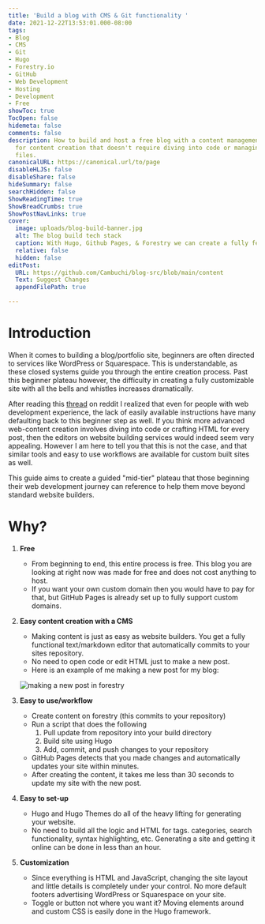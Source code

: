 ```yaml
---
title: 'Build a blog with CMS & Git functionality '
date: 2021-12-22T13:53:01.000-08:00
tags:
- Blog
- CMS
- Git
- Hugo
- Forestry.io
- GitHub
- Web Development
- Hosting
- Development
- Free
showToc: true
TocOpen: false
hidemeta: false
comments: false
description: How to build and host a free blog with a content management system (CMS)
  for content creation that doesn't require diving into code or managing markdown
  files.
canonicalURL: https://canonical.url/to/page
disableHLJS: false
disableShare: false
hideSummary: false
searchHidden: false
ShowReadingTime: true
ShowBreadCrumbs: true
ShowPostNavLinks: true
cover:
  image: uploads/blog-build-banner.jpg
  alt: The blog build tech stack
  caption: With Hugo, Github Pages, & Forestry we can create a fully featured site.
  relative: false
  hidden: false
editPost:
  URL: https://github.com/Cambuchi/blog-src/blob/main/content
  Text: Suggest Changes
  appendFilePath: true

---
```

# Introduction

When it comes to building a blog/portfolio site, beginners are often directed to services like WordPress or Squarespace. This is understandable, as these closed systems guide you through the entire creation process. Past this beginner plateau however, the difficulty in creating a fully customizable site with all the bells and whistles increases dramatically.

After reading this [thread](https://www.reddit.com/r/webdev/comments/rlsxqk/if_i_was_going_to_create_my_own_blog_website_what/) on reddit I realized that even for people with web development experience, the lack of easily available instructions have many defaulting back to this beginner step as well. If you think more advanced web-content creation involves diving into code or crafting HTML for every post, then the editors on website building services would indeed seem very appealing. However I am here to tell you that this is not the case, and that similar tools and easy to use workflows are available for custom built sites as well.

This guide aims to create a guided "mid-tier" plateau that those beginning their web development journey can reference to help them move beyond standard website builders.

# Why?

1. **Free**
   * From beginning to end, this entire process is free. This blog you are looking at right now was made for free and does not cost anything to host.
   * If you want your own custom domain then you would have to pay for that, but GitHub Pages is already set up to fully support custom domains.
2. **Easy content creation with a CMS**
   * Making content is just as easy as website builders. You get a fully functional text/markdown editor that automatically commits to your sites repository.
   * No need to open code or edit HTML just to make a new post.
   * Here is an example of me making a new post for my blog:

    ![making a new post in forestry](uploads/buildsite.gif "making a new post in forestry")

1. **Easy to use/workflow**
   * Create content on forestry (this commits to your repository)
   * Run a script that does the following
     1. Pull update from repository into your build directory
     2. Build site using Hugo
     3. Add, commit, and push changes to your repository
   * GitHub Pages detects that you made changes and automatically updates your site within minutes.
   * After creating the content, it takes me less than 30 seconds to update my site with the new post.
2. **Easy to set-up**
   * Hugo and Hugo Themes do all of the heavy lifting for generating your website.
   * No need to build all the logic and HTML for tags. categories, search functionality, syntax highlighting, etc. Generating a site and getting it online can be done in less than an hour.
3. **Customization**
   * Since everything is HTML and JavaScript, changing the site layout and little details is completely under your control. No more default footers advertising WordPress or Squarespace on your site.
   * Toggle or button not where you want it? Moving elements around and custom CSS is easily done in the Hugo framework.